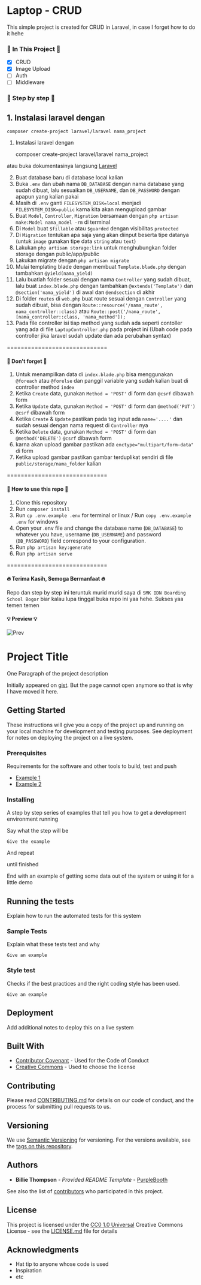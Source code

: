 # Laptop - CRUD

This simple project is created for CRUD in Laravel, in case I forget how to do it hehe

### 🔰 In This Project 🔰

- [x] CRUD
- [x] Image Upload
- [ ] Auth
- [ ] Middleware

### 🔰 Step by step 🔰

## 1. Instalasi laravel dengan 

    composer create-project laravel/laravel nama_project

1. Instalasi laravel dengan 

    composer create-project laravel/laravel nama_project

atau buka dokumentasinya langsung [Laravel](https://laravel.com/)

2. Buat database baru di database local kalian
3. Buka `.env` dan ubah nama `DB_DATABASE` dengan nama database yang sudah dibuat, lalu sesuaikan `DB_USERNAME`, dan `DB_PASSWORD` dengan apapun yang kalian pakai
4. Masih di `.env` ganti `FILESYSTEM_DISK=local` menjadi `FILESYSTEM_DISK=public` karna kita akan mengupload gambar
5. Buat `Model`, `Controller`, `Migration` bersamaan dengan `php artisan make:Model nama_model -rm` di terminal
6. Di `Model` buat `$fillable` atau `$guarded` dengan visibilitas `protected`
7. Di `Migration`  tentukan apa saja yang akan diinput beserta tipe datanya (untuk `image` gunakan tipe data `string` atau `text`)
8. Lakukan `php artisan storage:link` untuk menghubungkan folder storage dengan public/app/public
8. Lakukan migrate dengan `php artisan migrate`
9. Mulai templating blade dengan membuat `Template.blade.php` dengan tambahkan `@yield(nama_yield)`
10. Lalu buatlah folder sesuai dengan nama `Controller` yang sudah dibuat, lalu buat `index.blade.php` dengan tambahkan `@extends('Template')` dan `@section('nama_yield')` di awal dan `@endsection` di akhir
11. Di folder `routes` di `web.php` buat route sesuai dengan `Controller` yang sudah dibuat, bisa dengan `Route::resource('/nama_route', nama_controller::class)` atau `Route::post('/nama_route', [nama_controller::class, 'nama_method']);`
12. Pada file controller isi tiap method yang sudah ada seperti contoller yang ada di file `LaptopController.php` pada project ini (Ubah code pada controller jika laravel sudah update dan ada perubahan syntax)

=============================

<h4>🔰 Don't forget 🔰</h4>

1. Untuk menampilkan data di `index.blade.php` bisa menggunakan `@foreach` atau `@forelse` dan panggil variable yang sudah kalian buat di controller method `index`
2. Ketika `Create` data, gunakan `Method = 'POST'` di form dan `@csrf` dibawah form
3. Ketika `Update` data, gunakan `Method = 'POST'` di form dan `@method('PUT')` `@csrf` dibawah form
4. Ketika `Create` & `Update` pastikan pada tag input ada `name='....'` dan sudah sesuai dengan nama request di `Controller` nya
5. Ketika `Delete` data, gunakan `Method = 'POST'` di form dan `@method('DELETE')` `@csrf` dibawah form
6. karna akan upload gambar pastikan ada `enctype="multipart/form-data"` di form
7. Ketika upload gambar pastikan gambar terduplikat sendiri di file `public/storage/nama_folder` kalian

=============================

<h4>🔰 How to use this repo 🔰</h4>

1. Clone this repository
2. Run `composer install`
3. Run `cp .env.example .env` for terminal or linux / Run `copy .env.example .env` for windows
4. Open your .env file and change the database name (`DB_DATABASE`) to whatever you have, username (`DB_USERNAME`) and password (`DB_PASSWORD`) field correspond to your configuration.
3. Run `php artisan key:generate`
5. Run `php artisan serve`

=============================
<h4>🔥 Terima Kasih, Semoga Bermanfaat 🔥</h4>

Repo dan step by step ini teruntuk murid murid saya di `SMK IDN Boarding School Bogor` biar kalau lupa tinggal buka repo ini yaa hehe. Sukses yaa temen temen

<h4>💡 Preview 💡</h4>
<img src="/public/preview" alt="Prev"/>

# Project Title

One Paragraph of the project description

Initially appeared on
[gist](https://gist.github.com/PurpleBooth/109311bb0361f32d87a2). But the page cannot open anymore so that is why I have moved it here.

## Getting Started

These instructions will give you a copy of the project up and running on
your local machine for development and testing purposes. See deployment
for notes on deploying the project on a live system.

### Prerequisites

Requirements for the software and other tools to build, test and push 
- [Example 1](https://www.example.com)
- [Example 2](https://www.example.com)

### Installing

A step by step series of examples that tell you how to get a development
environment running

Say what the step will be

    Give the example

And repeat

until finished

End with an example of getting some data out of the system or using it
for a little demo

## Running the tests

Explain how to run the automated tests for this system

### Sample Tests

Explain what these tests test and why

    Give an example

### Style test

Checks if the best practices and the right coding style has been used.

    Give an example

## Deployment

Add additional notes to deploy this on a live system

## Built With

  - [Contributor Covenant](https://www.contributor-covenant.org/) - Used
    for the Code of Conduct
  - [Creative Commons](https://creativecommons.org/) - Used to choose
    the license

## Contributing

Please read [CONTRIBUTING.md](CONTRIBUTING.md) for details on our code
of conduct, and the process for submitting pull requests to us.

## Versioning

We use [Semantic Versioning](http://semver.org/) for versioning. For the versions
available, see the [tags on this
repository](https://github.com/PurpleBooth/a-good-readme-template/tags).

## Authors

  - **Billie Thompson** - *Provided README Template* -
    [PurpleBooth](https://github.com/PurpleBooth)

See also the list of
[contributors](https://github.com/PurpleBooth/a-good-readme-template/contributors)
who participated in this project.

## License

This project is licensed under the [CC0 1.0 Universal](LICENSE.md)
Creative Commons License - see the [LICENSE.md](LICENSE.md) file for
details

## Acknowledgments

  - Hat tip to anyone whose code is used
  - Inspiration
  - etc

